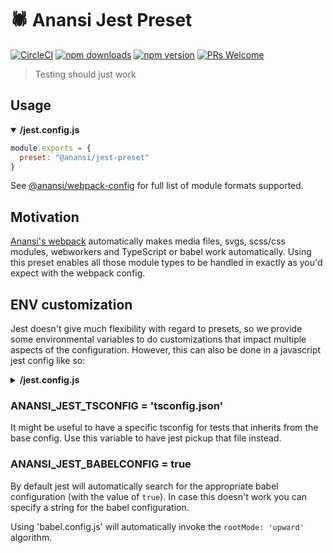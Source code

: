 # 🕷 Anansi Jest Preset
[![CircleCI](https://circleci.com/gh/ntucker/anansi.svg?style=shield)](https://circleci.com/gh/ntucker/anansi)
[![npm downloads](https://img.shields.io/npm/dm/@anansi/jest-preset.svg?style=flat-square)](https://www.npmjs.com/package/@anansi/jest-preset)
[![npm version](https://img.shields.io/npm/v/@anansi/jest-preset.svg?style=flat-square)](https://www.npmjs.com/package/@anansi/jest-preset)
[![PRs Welcome](https://img.shields.io/badge/PRs-welcome-brightgreen.svg?style=flat-square)](http://makeapullrequest.com)

> Testing should just work

## Usage

<details open><summary><b>/jest.config.js</b></summary>

```js
module.exports = {
  preset: "@anansi/jest-preset"
}
```

</details>

See [@anansi/webpack-config](https://github.com/ntucker/anansi/tree/master/packages/webpack-config-anansi#file-support) for full list of module formats supported.

## Motivation

[Anansi's webpack](https://www.npmjs.com/package/@anansi/webpack-config) automatically makes media files, svgs, scss/css modules, webworkers and TypeScript or babel work automatically.
Using this preset enables all those module types to be handled in exactly as you'd expect with the webpack config.

## ENV customization

Jest doesn't give much flexibility with regard to presets, so we provide some environmental variables
to do customizations that impact multiple aspects of the configuration. However, this can also be done in a javascript
jest config like so:

<details><summary><b>/jest.config.js</b></summary>

```js
process.env.ANANSI_JEST_BABELCONFIG = 'babel.config.js';
process.env.ANANSI_JEST_TSCONFIG = 'tsconfig.test.json';

module.exports = {
  preset: '@anansi/jest-preset',
};
```

</details>


### ANANSI_JEST_TSCONFIG = 'tsconfig.json'

It might be useful to have a specific tsconfig for tests that inherits from the base config.
Use this variable to have jest pickup that file instead.

### ANANSI_JEST_BABELCONFIG = true

By default jest will automatically search for the appropriate babel configuration (with the value of `true`).
In case this doesn't work you can specify a string for the babel configuration.

Using 'babel.config.js' will automatically invoke the `rootMode: 'upward'` algorithm.
